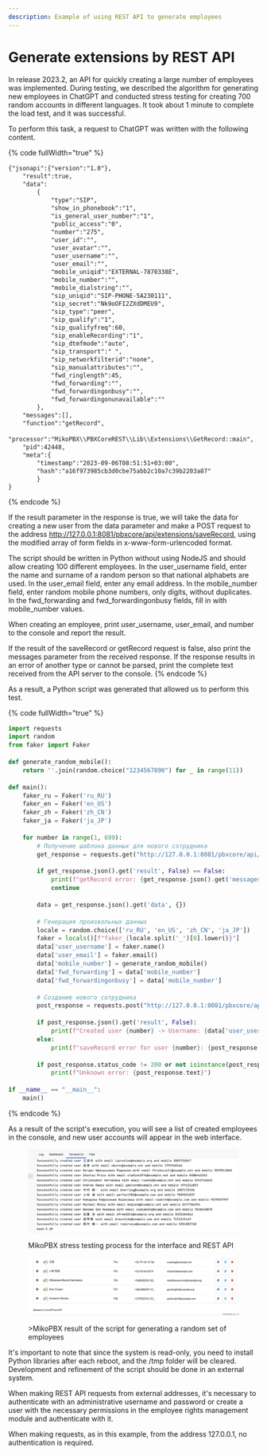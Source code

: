 ```yaml
---
description: Example of using REST API to generate employees
---
```


# Generate extensions by REST API

In release 2023.2, an API for quickly creating a large number of employees was implemented. During testing, we described the algorithm for generating new employees in ChatGPT and conducted stress testing for creating 700 random accounts in different languages. It took about 1 minute to complete the load test, and it was successful.

To perform this task, a request to ChatGPT was written with the following content.

{% code fullWidth="true" %}
```
{"jsonapi":{"version":"1.0"},
    "result":true,
    "data":
        {
            "type":"SIP",
            "show_in_phonebook":"1",
            "is_general_user_number":"1",
            "public_access":"0",
            "number":"275",
            "user_id":"",
            "user_avatar":"",
            "user_username":"",
            "user_email":"",
            "mobile_uniqid":"EXTERNAL-7870338E",
            "mobile_number":"",
            "mobile_dialstring":"",
            "sip_uniqid":"SIP-PHONE-5A230111",
            "sip_secret":"Nk9oOFI2ZXdDMEU9",
            "sip_type":"peer",
            "sip_qualify":"1",
            "sip_qualifyfreq":60,
            "sip_enableRecording":"1",
            "sip_dtmfmode":"auto",
            "sip_transport":" ",
            "sip_networkfilterid":"none",
            "sip_manualattributes":"",
            "fwd_ringlength":45,
            "fwd_forwarding":"",
            "fwd_forwardingonbusy":"",
            "fwd_forwardingonunavailable":""
        },
    "messages":[],
    "function":"getRecord",
    "processor":"MikoPBX\\PBXCoreREST\\Lib\\Extensions\\GetRecord::main",
    "pid":42448,
    "meta":{
        "timestamp":"2023-09-06T08:51:51+03:00",
        "hash":"a16f973985cb3d0cbe75abb2c10a7c39b2203a87"
        }
}
```
{% endcode %}

If the result parameter in the response is true, we will take the data for creating a new user from the data parameter and make a POST request to the address http://127.0.0.1:8081/pbxcore/api/extensions/saveRecord, using the modified array of form fields in x-www-form-urlencoded format.

The script should be written in Python without using NodeJS and should allow creating 100 different employees.
In the user_username field, enter the name and surname of a random person so that national alphabets are used.
In the user_email field, enter any email address.
In the mobile_number field, enter random mobile phone numbers, only digits, without duplicates.
In the fwd_forwarding and fwd_forwardingonbusy fields, fill in with mobile_number values.

When creating an employee, print user_username, user_email, and number to the console and report the result.

If the result of the saveRecord or getRecord request is false, also print the messages parameter from the received response. If the response results in an error of another type or cannot be parsed, print the complete text received from the API server to the console.
{% endcode %}

As a result, a Python script was generated that allowed us to perform this test.

{% code fullWidth="true" %}
```python
import requests
import random
from faker import Faker

def generate_random_mobile():
    return ''.join(random.choice("1234567890") for _ in range(11))

def main():
    faker_ru = Faker('ru_RU')
    faker_en = Faker('en_US')
    faker_zh = Faker('zh_CN')
    faker_ja = Faker('ja_JP')

    for number in range(1, 699):
        # Получение шаблона данных для нового сотрудника
        get_response = requests.get("http://127.0.0.1:8081/pbxcore/api/extensions/getRecord?id=")

        if get_response.json().get('result', False) == False:
            print(f"getRecord error: {get_response.json().get('messages', 'Unknown error')}")
            continue

        data = get_response.json().get('data', {})

        # Генерация произвольных данных
        locale = random.choice(['ru_RU', 'en_US', 'zh_CN', 'ja_JP'])
        faker = locals()[f"faker_{locale.split('_')[0].lower()}"]
        data['user_username'] = faker.name()
        data['user_email'] = faker.email()
        data['mobile_number'] = generate_random_mobile()
        data['fwd_forwarding'] = data['mobile_number']
        data['fwd_forwardingonbusy'] = data['mobile_number']

        # Создание нового сотрудника
        post_response = requests.post("http://127.0.0.1:8081/pbxcore/api/extensions/saveRecord", data=data, headers={'Content-Type': 'application/x-www-form-urlencoded'})

        if post_response.json().get('result', False):
            print(f"Created user {number} -> Username: {data['user_username']}, Email: {data['user_email']}, Mobile: {data['mobile_number']}")
        else:
            print(f"saveRecord error for user {number}: {post_response.json().get('messages', 'Unknown error')}")

        if post_response.status_code != 200 or not isinstance(post_response.json(), dict):
            print(f"Unknown error: {post_response.text}")

if __name__ == "__main__":
    main()

```
{% endcode %}

As a result of the script's execution, you will see a list of created employees in the console, and new user accounts will appear in the web interface.

<figure><img src="../../.gitbook/assets/3. Processing.png" alt=""><figcaption><p>MikoPBX stress testing process for the interface and REST API</p></figcaption></figure>

<figure><img src="../../.gitbook/assets/Screenshot 2023-09-06 at 14.04.52.png" alt=""><figcaption><p>>MikoPBX result of the script for generating a random set of employees</p></figcaption></figure>

It's important to note that since the system is read-only, you need to install Python libraries after each reboot, and the /tmp folder will be cleared. Development and refinement of the script should be done in an external system.

When making REST API requests from external addresses, it's necessary to authenticate with an administrative username and password or create a user with the necessary permissions in the employee rights management module and authenticate with it.

When making requests, as in this example, from the address 127.0.0.1, no authentication is required.

